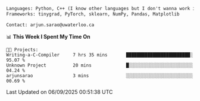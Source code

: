 ```txt
Languages: Python, C++ (I know other languages but I don't wanna work in em)
Frameworks: tinygrad, PyTorch, sklearn, NumPy, Pandas, Matplotlib

Contact: arjun.sarao@uwaterloo.ca
```

<!--START_SECTION:waka-->
📊 **This Week I Spent My Time On** 

```text
🐱‍💻 Projects: 
Writing-a-C-Compiler     7 hrs 35 mins       ████████████████████████░   95.07 % 
Unknown Project          20 mins             █░░░░░░░░░░░░░░░░░░░░░░░░   04.24 % 
arjunsarao               3 mins              ░░░░░░░░░░░░░░░░░░░░░░░░░   00.69 % 
```


 Last Updated on 06/09/2025 00:51:38 UTC
<!--END_SECTION:waka-->

